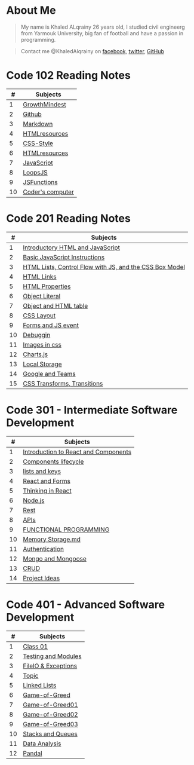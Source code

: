 # About Me
> My name is Khaled ALqrainy 26 years old, I studied civil engineerg from Yarmouk University, big fan of football and have a passion in programming.

> Contact me @KhaledAlqrainy on [facebook](/Facebook.com), [twitter](/twitter.com), [GitHub](github.com)


# Code 102 Reading Notes

| #    |    Subjects    |
| ---- | ----------------------------------- |
|  1   | [GrowthMindest](/GrowthMindest.md)  |
|  2   | [Github](/GitHub.md)                |
|  3   | [Markdown](/Markdown.md)            |
|  4   | [HTMLresources](/HTMLresources.md)  |
|  5   | [CSS-Style](/CSS-Style.md)          |
|  6   | [HTMLresources](/HTMLresources.md)  |
|  7   | [JavaScript](/JavaScript.md)        |
|  8   | [LoopsJS](/LoopsJS.md)              |
|  9   | [JSFunctions](/JSFunctions.md)      |
|  10  | [Coder's computer](/codercomputer.md)|


# Code 201 Reading Notes

| #    |    Subjects    |
| ---- | ----------------------------------- |
|  1   |  [Introductory HTML and JavaScript](/class01.md) |
|  2   | [Basic JavaScript Instructions](/class02.md)  |
|  3   | [HTML Lists, Control Flow with JS, and the CSS Box Model](/HTMLLists.md)  |
|  4   | [HTML Links](/HTMLLinks.md)  |
|  5   |  [HTML Properties](/HTMLproperties.md) |
|  6   | [Object Literal](/Objectliteral.md)  |
|  7   | [Object and HTML table](/HTMLtableandObject.md)  |
|  8   | [CSS Layout](/Layout.md)  |
|  9   | [Forms and JS event](/FormandEvents.md)  |
|  10  | [Debuggin](/debugging.md)  |
|  11  | [Images in css](/images.md)  |
|  12  | [Charts.js](/ChartandCanvas.md)  |
|  13  | [Local Storage](/LocalStorage.md)  |
|  14  | [Google and Teams](/GoogleandTeams.md)  |
|  15   | [CSS Transforms, Transitions](/CSSTransforms.md)  |

# Code 301 - Intermediate Software Development

| #    |    Subjects    |
| ---- | ----------------------------------- |
|  1   |  [Introduction to React and Components](/into-to-react.md) |
|  2   |  [Components lifecycle](/Components-lifecycle.md) |
|  3   |  [lists and keys](/Lists-Keys.md) |
|  4   |  [React and Forms](/React-and-Forms.md) |
|  5   |  [Thinking in React](/Thinking-in-React.md) |
|  6   |  [Node.js](/nodejs.md) |
|  7   |  [Rest](/rest.md) |
|  8   |  [APIs](/APIs.md) |
|  9   |  [FUNCTIONAL PROGRAMMING](/FUNCTIONAL-PROGRAMMING.md) |
|  10   |  [Memory Storage.md](/memory-storage.md) | 
|  11   |  [Authentication](/Authentication.md) |
|  12   |  [Mongo and Mongoose](/Mongo-and-Mongoose.md) |
|  13   |  [CRUD](/CRUD.md) |
|  14   |  [Project Ideas](/Project-Ideas.md) |

# Code 401 - Advanced Software Development

| #    |    Subjects    |
| ---- | ----------------------------------- |
|  1   |  [Class 01](/Class01.md) |
|  2   |  [Testing and Modules](/Testing-and-Modules.md) |
|  3   |  [FileIO & Exceptions](/FileIO-Exceptions.md) |
|  4   |  [Topic](/Topic.md) | 
|  5   |  [Linked Lists](/Linked-Lists.md) |
|  6   |  [Game-of-Greed](/Game-of-Greed.md) |
|  7   |  [Game-of-Greed01](/Game-of-Greed01.md) |
|  8   |  [Game-of-Greed02](/Game-of-Greed02.md) |
|  9   |  [Game-of-Greed03](/Game-of-Greed03.md) |
|  10   |  [Stacks and Queues](/Stacks-and-Queues.md) |
|  11   |  [Data Analysis](/Data-Analysis.md) |
|  12   |  [Pandal](/Pandal.md) |

